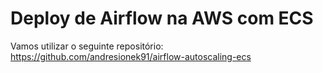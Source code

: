 # Deploy de Airflow na AWS com ECS

Vamos utilizar o seguinte repositório: https://github.com/andresionek91/airflow-autoscaling-ecs